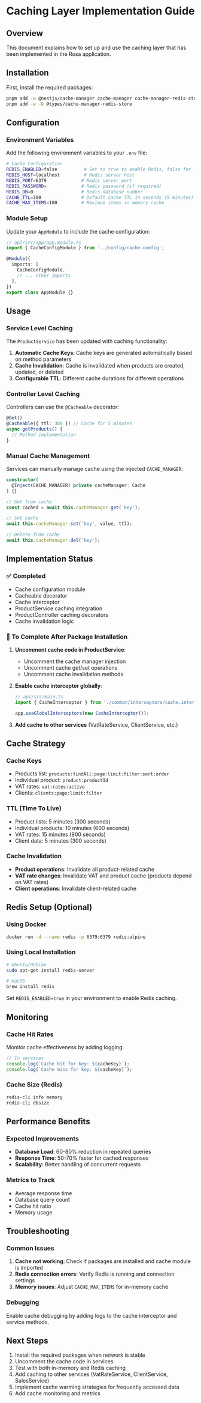 # Caching Layer Implementation Guide

## Overview

This document explains how to set up and use the caching layer that has been implemented in the Rosa application.

## Installation

First, install the required packages:

```bash
pnpm add -w @nestjs/cache-manager cache-manager cache-manager-redis-store redis
pnpm add -w -D @types/cache-manager-redis-store
```

## Configuration

### Environment Variables

Add the following environment variables to your `.env` file:

```bash
# Cache Configuration
REDIS_ENABLED=false          # Set to true to enable Redis, false for in-memory cache
REDIS_HOST=localhost         # Redis server host
REDIS_PORT=6379             # Redis server port
REDIS_PASSWORD=             # Redis password (if required)
REDIS_DB=0                  # Redis database number
CACHE_TTL=300               # Default cache TTL in seconds (5 minutes)
CACHE_MAX_ITEMS=100         # Maximum items in memory cache
```

### Module Setup

Update your `AppModule` to include the cache configuration:

```typescript
// api/src/app/app.module.ts
import { CacheConfigModule } from '../config/cache.config';

@Module({
  imports: [
    CacheConfigModule,
    // ... other imports
  ],
})
export class AppModule {}
```

## Usage

### Service Level Caching

The `ProductService` has been updated with caching functionality:

1. **Automatic Cache Keys**: Cache keys are generated automatically based on method parameters
2. **Cache Invalidation**: Cache is invalidated when products are created, updated, or deleted
3. **Configurable TTL**: Different cache durations for different operations

### Controller Level Caching

Controllers can use the `@Cacheable` decorator:

```typescript
@Get()
@Cacheable({ ttl: 300 }) // Cache for 5 minutes
async getProducts() {
  // Method implementation
}
```

### Manual Cache Management

Services can manually manage cache using the injected `CACHE_MANAGER`:

```typescript
constructor(
  @Inject(CACHE_MANAGER) private cacheManager: Cache
) {}

// Get from cache
const cached = await this.cacheManager.get('key');

// Set cache
await this.cacheManager.set('key', value, ttl);

// Delete from cache
await this.cacheManager.del('key');
```

## Implementation Status

### ✅ Completed
- Cache configuration module
- Cacheable decorator
- Cache interceptor
- ProductService caching integration
- ProductController caching decorators
- Cache invalidation logic

### 🔄 To Complete After Package Installation

1. **Uncomment cache code in ProductService**:
   - Uncomment the cache manager injection
   - Uncomment cache get/set operations
   - Uncomment cache invalidation methods

2. **Enable cache interceptor globally**:
   ```typescript
   // api/src/main.ts
   import { CacheInterceptor } from './common/interceptors/cache.interceptor';
   
   app.useGlobalInterceptors(new CacheInterceptor());
   ```

3. **Add cache to other services** (VatRateService, ClientService, etc.)

## Cache Strategy

### Cache Keys
- Products list: `products:findAll:page:limit:filter:sort:order`
- Individual product: `product:productId`
- VAT rates: `vat:rates:active`
- Clients: `clients:page:limit:filter`

### TTL (Time To Live)
- Product lists: 5 minutes (300 seconds)
- Individual products: 10 minutes (600 seconds)
- VAT rates: 15 minutes (900 seconds)
- Client data: 5 minutes (300 seconds)

### Cache Invalidation
- **Product operations**: Invalidate all product-related cache
- **VAT rate changes**: Invalidate VAT and product cache (products depend on VAT rates)
- **Client operations**: Invalidate client-related cache

## Redis Setup (Optional)

### Using Docker
```bash
docker run -d --name redis -p 6379:6379 redis:alpine
```

### Using Local Installation
```bash
# Ubuntu/Debian
sudo apt-get install redis-server

# macOS
brew install redis
```

Set `REDIS_ENABLED=true` in your environment to enable Redis caching.

## Monitoring

### Cache Hit Rates
Monitor cache effectiveness by adding logging:

```typescript
// In services
console.log(`Cache hit for key: ${cacheKey}`);
console.log(`Cache miss for key: ${cacheKey}`);
```

### Cache Size (Redis)
```bash
redis-cli info memory
redis-cli dbsize
```

## Performance Benefits

### Expected Improvements
- **Database Load**: 60-80% reduction in repeated queries
- **Response Time**: 50-70% faster for cached responses
- **Scalability**: Better handling of concurrent requests

### Metrics to Track
- Average response time
- Database query count
- Cache hit ratio
- Memory usage

## Troubleshooting

### Common Issues

1. **Cache not working**: Check if packages are installed and cache module is imported
2. **Redis connection errors**: Verify Redis is running and connection settings
3. **Memory issues**: Adjust `CACHE_MAX_ITEMS` for in-memory cache

### Debugging

Enable cache debugging by adding logs to the cache interceptor and service methods.

## Next Steps

1. Install the required packages when network is stable
2. Uncomment the cache code in services
3. Test with both in-memory and Redis caching
4. Add caching to other services (VatRateService, ClientService, SalesService)
5. Implement cache warming strategies for frequently accessed data
6. Add cache monitoring and metrics 